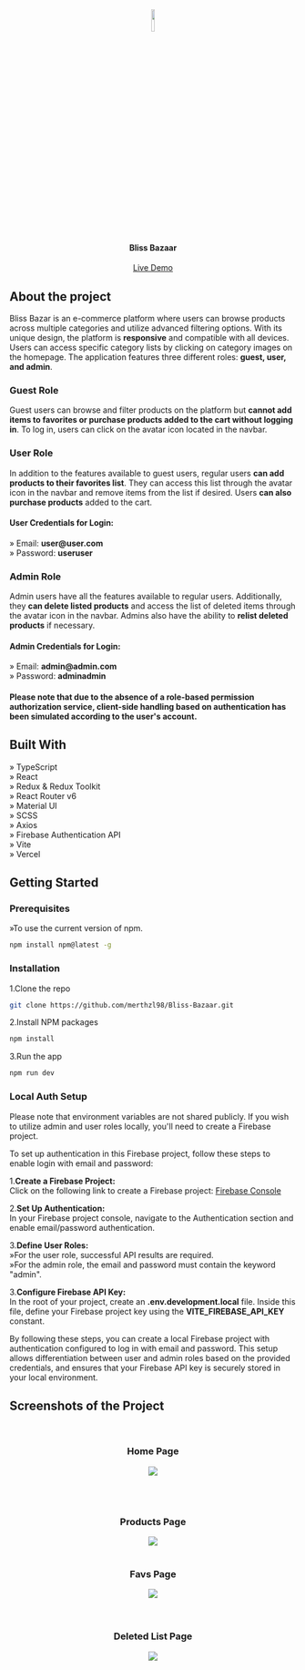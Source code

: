 <div align='center'><img style="width:10%" src='https://github.com/merthzl98/Bliss-Bazaar/blob/main/src/assets/logo/bb-logo.png?raw=true'/><h4>Bliss Bazaar</h4><a href='https://bliss-bazaar.vercel.app'>Live Demo</a></div>

<h2>About the project</h2>
<p>Bliss Bazar is an e-commerce platform where users can browse products across multiple categories and utilize advanced filtering options. With its unique design, the platform is <b>responsive</b> and compatible with all devices. Users can access specific category lists by clicking on category images on the homepage. The application features three different roles: <b>guest, user, and admin</b>.</p>

<h3>Guest Role</h3>
<p>Guest users can browse and filter products on the platform but <b>cannot add items to favorites or purchase products added to the cart without logging in</b>. To log in, users can click on the avatar icon located in the navbar.</p>

<h3>User Role</h3>
<p>In addition to the features available to guest users, regular users <b>can add products to their favorites list</b>. They can access this list through the avatar icon in the navbar and remove items from the list if desired. Users <b>can also purchase products</b> added to the cart.</p>

<h4>User Credentials for Login:</h4>
» Email: <b>user@user.com</b> <br>
» Password: <b>useruser</b>

<h3>Admin Role</h3>
<p>Admin users have all the features available to regular users. Additionally, they <b>can delete listed products</b> and access the list of deleted items through the avatar icon in the navbar. Admins also have the ability to <b>relist deleted products</b> if necessary.</p>

<h4>Admin Credentials for Login:</h4>
» Email: <b>admin@admin.com</b> <br>
» Password: <b>adminadmin</b> 


<h4> <b>Please note that due to the absence of a role-based permission authorization service, client-side handling based on authentication has been simulated according to the user's account.</b></h4>


<h2>Built With</h2>
» TypeScript <br>
» React <br>
» Redux & Redux Toolkit <br>
» React Router v6 <br>
» Material UI <br>
» SCSS <br>
» Axios <br>
» Firebase Authentication API <br>
» Vite <br>
» Vercel 

<h2>Getting Started</h2>
<h3>Prerequisites</h3>
»To use the current version of npm. 

```bash
npm install npm@latest -g
```

<h3>Installation</h3>

1.Clone the repo

```bash
git clone https://github.com/merthzl98/Bliss-Bazaar.git
```

2.Install NPM packages

```bash
npm install
```

3.Run the app

```bash
npm run dev
```

<h3>Local Auth Setup </h3>
<p>Please note that environment variables are not shared publicly. If you wish to utilize admin and user roles locally, you'll need to create a Firebase project.</p>

To set up authentication in this Firebase project, follow these steps to enable login with email and password:

1.<b>Create a Firebase Project:</b> <br>
Click on the following link to create a Firebase project: <a href='https://firebase.google.com/'>Firebase Console</a>

2.<b>Set Up Authentication:</b><br>
In your Firebase project console, navigate to the Authentication section and enable email/password authentication.

3.<b>Define User Roles:</b><br>
»For the user role, successful API results are required.<br>
»For the admin role, the email and password must contain the keyword "admin". 

3.<b>Configure Firebase API Key:</b><br>
In the root of your project, create an <b>.env.development.local</b> file. Inside this file, define your Firebase project key using the <b>VITE_FIREBASE_API_KEY</b> constant. 

<p>By following these steps, you can create a local Firebase project with authentication configured to log in with email and password. This setup allows differentiation between user and admin roles based on the provided credentials, and ensures that your Firebase API key is securely stored in your local environment.</p>


<h2>Screenshots of the Project </h2>
<br>
<h3 align='center'>Home Page </h3>

<div align='center'>
<img src='https://github.com/merthzl98/Bliss-Bazaar/blob/main/src/assets/pages/home-page.png?raw=true'/>
</div>

<br><br>

<h3 align='center'>Products Page</h3>

<div align='center'>
<img src='https://github.com/merthzl98/Bliss-Bazaar/blob/main/src/assets/pages/products-page.png?raw=true'/>
<br><br>

<h3 align='center'>Favs Page</h3>

<div align='center'>
<img src='https://github.com/merthzl98/Bliss-Bazaar/blob/main/src/assets/pages/favs-page.png?raw=true'/>
<br>
<br><br>

<h3 align='center'>Deleted List Page</h3>

<div align='center'>
<img src='https://github.com/merthzl98/Bliss-Bazaar/blob/main/src/assets/pages/deleted-page.png?raw=true'/>
<br>






